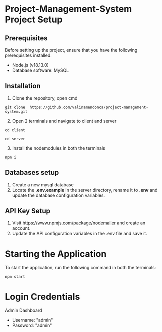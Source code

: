 # Project-Management-System Project Setup


## Prerequisites

Before setting up the project, ensure that you have the following prerequisites installed:

- Node.js (v18.13.0)
- Database software: MySQL


## Installation

1. Clone the repository, open cmd
   
` git clone  https://github.com/valinamendonca/project-management-system.git `

2. Open 2 terminals and navigate to client and server
   
` cd client `

` cd server `

3. Install the nodemodules in both the terminals
   
` npm i `


## Databases setup

1. Create a new mysql database
2. Locate the **.env.example** in the server directory, rename it to **.env** and update the database configuration variables.


## API Key Setup

1. Visit https://www.npmjs.com/package/nodemailer and create an account.
2. Update the API configuration variables in the .env file and save it.


# Starting the Application

To start the application, run the following command in both the terminals:

` npm start ` 


# Login Credentials
 
 Admin Dashboard
 - Username: "admin"
 - Password: "admin"

